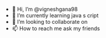 - 👋 Hi, I’m @vigneshgana98
- 🌱 I’m currently learning java s cript
- 💞️ I’m looking to collaborate on 
- 📫 How to reach me ask my friends

<!---
vigneshgana98/vigneshgana98 is a ✨ special ✨ repository because its `README.md` (this file) appears on your GitHub profile.
You can click the Preview link to take a look at your changes.
--->
